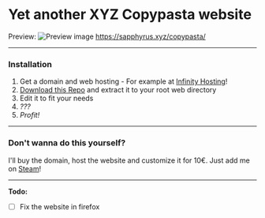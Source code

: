 # Yet another XYZ Copypasta website

Preview:
![Preview image](https://dl.sapphyrus.xyz/ajyr7s91.png/)
https://sapphyrus.xyz/copypasta/

***

### Installation
1. Get a domain and web hosting - For example at [Infinity Hosting](https://infinity-hosting.com/?s=webhosting)!
2. [Download this Repo](https://github.com/DrakeWitt/steam-yellow/archive/master.zip) and extract it to your root web directory
3. Edit it to fit your needs
4. *???*
5. *Profit!*

***

### Don't wanna do this yourself?
I'll buy the domain, host the website and customize it for 10€.
Just add me on [Steam](https://steamcommunity.com/id/sapphyrusxyz)!

***

**Todo:**
- [ ] Fix the website in firefox